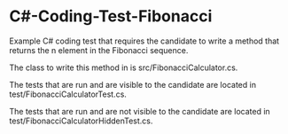 # C#-Coding-Test-Fibonacci
Example C# coding test that requires the candidate to write a method that returns the n element in the Fibonacci sequence.

The class to write this method in is src/FibonacciCalculator.cs.

The tests that are run and are visible to the candidate are located in test/FibonacciCalculatorTest.cs.

The tests that are run and are not visible to the candidate are located in test/FibonacciCalculatorHiddenTest.cs.
